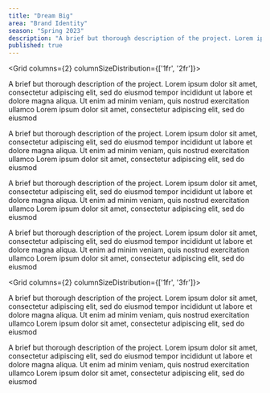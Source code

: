 ```yaml
---
title: "Dream Big"
area: "Brand Identity"
season: "Spring 2023"
description: "A brief but thorough description of the project. Lorem ipsum dolor sit amet, consectetur adipiscing elit, sed do eiusmod tempor incididunt ut labore et dolore magna aliqua. Ut enim ad minim veniam, quis nostrud exercitation ullamco"
published: true
---
```


<GalleryCard
  src="/thumbnail-2.png"
  alt=""
/>

<Spacer size={16} />

<GalleryCard
  src="/thumbnail-2.png"
  alt=""
/>

<Spacer size={16} />

<Grid columns={2} columnSizeDistribution={['1fr', '2fr']}>
  <div></div>
  <div>
    <p>A brief but thorough description of the project. Lorem ipsum dolor sit amet, consectetur adipiscing elit, sed do eiusmod tempor incididunt ut labore et dolore magna aliqua. Ut enim ad minim veniam, quis nostrud exercitation ullamco Lorem ipsum dolor sit amet, consectetur adipiscing elit, sed do eiusmod</p>
    <p>A brief but thorough description of the project. Lorem ipsum dolor sit amet, consectetur adipiscing elit, sed do eiusmod tempor incididunt ut labore et dolore magna aliqua. Ut enim ad minim veniam, quis nostrud exercitation ullamco Lorem ipsum dolor sit amet, consectetur adipiscing elit, sed do eiusmod</p>
    <p>A brief but thorough description of the project. Lorem ipsum dolor sit amet, consectetur adipiscing elit, sed do eiusmod tempor incididunt ut labore et dolore magna aliqua. Ut enim ad minim veniam, quis nostrud exercitation ullamco Lorem ipsum dolor sit amet, consectetur adipiscing elit, sed do eiusmod</p>
    <p>A brief but thorough description of the project. Lorem ipsum dolor sit amet, consectetur adipiscing elit, sed do eiusmod tempor incididunt ut labore et dolore magna aliqua. Ut enim ad minim veniam, quis nostrud exercitation ullamco Lorem ipsum dolor sit amet, consectetur adipiscing elit, sed do eiusmod</p>
  </div>
</Grid>

<Spacer size={16} />

<GalleryCard
  src="/thumbnail-2.png"
  alt=""
/>
<Spacer size={16} />

<Grid columns={2}>
  <GalleryCard
    src="/thumbnail-2.png"
    alt=""
  />
  <GalleryCard
    src="/thumbnail-2.png"
    alt=""
  />
</Grid>

<Spacer size={16} />

<GalleryCard
  src="/thumbnail-2.png"
  alt=""
/>

<Spacer size={16} />

<Grid columns={2}>
  <GalleryCard
    src="/thumbnail-2.png"
    alt=""
  />
  <GalleryCard
    src="/thumbnail-2.png"
    alt=""
  />
</Grid>

<Spacer size={16} />

<Grid columns={2} columnSizeDistribution={['1fr', '3fr']}>
  <div></div>
  <div>
    <p>A brief but thorough description of the project. Lorem ipsum dolor sit amet, consectetur adipiscing elit, sed do eiusmod tempor incididunt ut labore et dolore magna aliqua. Ut enim ad minim veniam, quis nostrud exercitation ullamco Lorem ipsum dolor sit amet, consectetur adipiscing elit, sed do eiusmod</p>
    <p>A brief but thorough description of the project. Lorem ipsum dolor sit amet, consectetur adipiscing elit, sed do eiusmod tempor incididunt ut labore et dolore magna aliqua. Ut enim ad minim veniam, quis nostrud exercitation ullamco Lorem ipsum dolor sit amet, consectetur adipiscing elit, sed do eiusmod</p>
  </div>
</Grid>

<Spacer size={16} />

<GalleryCard
  src="/thumbnail-2.png"
  alt=""
/>
